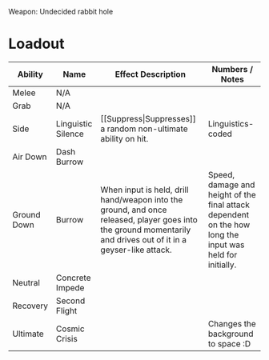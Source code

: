 Weapon: Undecided
rabbit hole
# Loadout

| Ability     | Name               | Effect Description                                                                                                                                              | Numbers / Notes                                                                                          |
| ----------- | ------------------ | --------------------------------------------------------------------------------------------------------------------------------------------------------------- | -------------------------------------------------------------------------------------------------------- |
| Melee       | N/A                |                                                                                                                                                                 |                                                                                                          |
| Grab        | N/A                |                                                                                                                                                                 |                                                                                                          |
| Side        | Linguistic Silence | [[Suppress\|Suppresses]] a random non-ultimate ability on hit.                                                                                                  | Linguistics-coded                                                                                        |
| Air Down    | Dash Burrow        |                                                                                                                                                                 |                                                                                                          |
| Ground Down | Burrow             | When input is held, drill hand/weapon into the ground, and once released, player goes into the ground momentarily and drives out of it in a geyser-like attack. | Speed, damage and height of the final attack dependent on the how long the input was held for initially. |
| Neutral     | Concrete Impede    |                                                                                                                                                                 |                                                                                                          |
| Recovery    | Second Flight      |                                                                                                                                                                 |                                                                                                          |
| Ultimate    | Cosmic Crisis      |                                                                                                                                                                 | Changes the background to space :D                                                                       |

